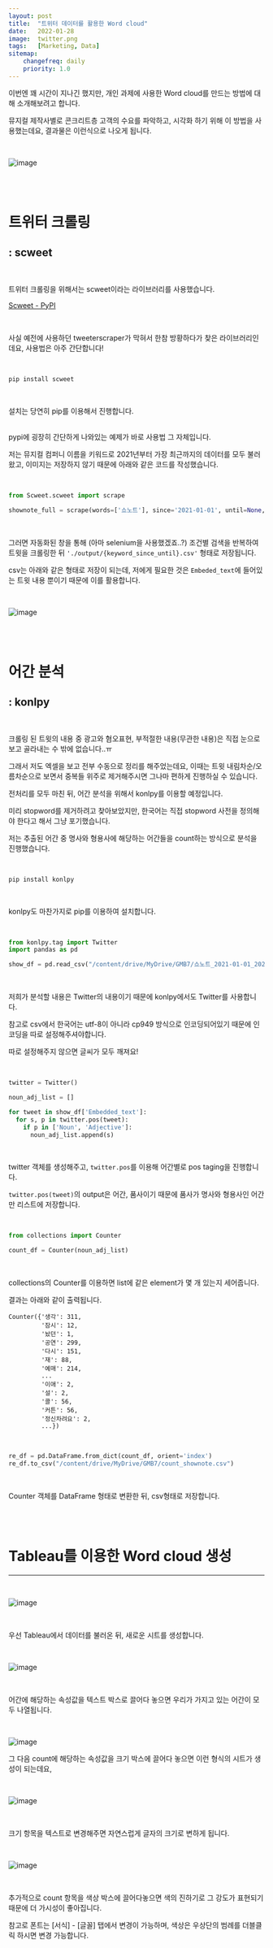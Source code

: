 ```yaml
---
layout: post
title:  "트위터 데이터를 활용한 Word cloud"
date:   2022-01-28
image:  twitter.png
tags:   [Marketing, Data]
sitemap:
    changefreq: daily
    priority: 1.0
---
```


이번엔 꽤 시간이 지나긴 했지만, 개인 과제에 사용한 Word cloud를 만드는 방법에 대해 소개해보려고 합니다.  

뮤지컬 제작사별로 콘크리트층 고객의 수요를 파악하고, 시각화 하기 위해 이 방법을 사용했는데요, 결과물은 이런식으로 나오게 됩니다.  

<br>

![image](https://github.com/user-attachments/assets/782b7729-07b0-4b4b-807d-ecba4005b608)

<br><br>

# 트위터 크롤링
: scweet  
---

<br>

트위터 크롤링을 위해서는 scweet이라는 라이브러리를 사용했습니다.

[Scweet - PyPI](https://pypi.org/project/Scweet/)

<br>

사실 예전에 사용하던 tweeterscraper가 막혀서 한참 방황하다가 찾은 라이브러리인데요, 사용법은 아주 간단합니다!  

<br>

```
pip install scweet
```

<br>

설치는 당연히 pip를 이용해서 진행합니다.  
​

pypi에 굉장히 간단하게 나와있는 예제가 바로 사용법 그 자체입니다.  

저는 뮤지컬 컴퍼니 이름을 키워드로 2021년부터 가장 최근까지의 데이터를 모두 불러왔고, 이미지는 저장하지 않기 때문에 아래와 같은 코드를 작성했습니다.  

<br>

```python
from Scweet.scweet import scrape

shownote_full = scrape(words=['쇼노트'], since='2021-01-01', until=None, from_account=None, interval=1, headless=False, display_type='Top', save_images=False, filter_replies=True)
```

<br>

그러면 자동화된 창을 통해 (아마 selenium을 사용했겠죠..?) 조건별 검색을 반복하여 트윗을 크롤링한 뒤 `'./output/{keyword_since_until}.csv'` 형태로 저장됩니다.  ​

csv는 아래와 같은 형태로 저장이 되는데, 저에게 필요한 것은 `Embeded_text`에 들어있는 트윗 내용 뿐이기 때문에 이를 활용합니다.  

<br>

![image](https://github.com/user-attachments/assets/caa71b01-3410-4ca9-9755-4179bf02cdf0)

<br><br>

# 어간 분석
: konlpy  
---

<br>

크롤링 된 트윗의 내용 중 광고와 혐오표현, 부적절한 내용(무관한 내용)은 직접 눈으로 보고 골라내는 수 밖에 없습니다..ㅠ  

그래서 저도 엑셀을 보고 전부 수동으로 정리를 해주었는데요, 이때는 트윗 내림차순/오름차순으로 보면서 중복들 위주로 제거해주시면 그나마 편하게 진행하실 수 있습니다.  

전처리를 모두 마친 뒤, 어간 분석을 위해서 konlpy를 이용할 예정입니다.  

미리 stopword를 제거하려고 찾아보았지만, 한국어는 직접 stopword 사전을 정의해야 한다고 해서 그냥 포기했습니다.  

​저는 추출된 어간 중 명사와 형용사에 해당하는 어간들을 count하는 방식으로 분석을 진행했습니다.  

<br>

```
pip install konlpy
```

<br>

konlpy도 마찬가지로 pip를 이용하여 설치합니다.  

<br>

```python
from konlpy.tag import Twitter
import pandas as pd

show_df = pd.read_csv("/content/drive/MyDrive/GMB7/쇼노트_2021-01-01_2022-01-23.csv", encoding='cp949')
```

<br>

저희가 분석할 내용은 Twitter의 내용이기 때문에 konlpy에서도 Twitter를 사용합니다.  

참고로 csv에서 한국어는 utf-8이 아니라 cp949 방식으로 인코딩되어있기 때문에 인코딩을 따로 설정해주셔야합니다.  

따로 설정해주지 않으면 글씨가 모두 깨져요!  

<br>

```python
twitter = Twitter()

noun_adj_list = []

for tweet in show_df['Embedded_text']:
  for s, p in twitter.pos(tweet):
    if p in ['Noun', 'Adjective']:
      noun_adj_list.append(s)
```

<br>

twitter 객체를 생성해주고, `twitter.pos`를 이용해 어간별로 pos taging을 진행합니다.  

`twitter.pos(tweet)`의 output은 어간, 품사이기 때문에 품사가 명사와 형용사인 어간만 리스트에 저장합니다.  

<br>

```python
from collections import Counter

count_df = Counter(noun_adj_list)
```

<br>

collections의 Counter를 이용하면 list에 같은 element가 몇 개 있는지 세어줍니다.  

결과는 아래와 같이 출력됩니다.  

```
Counter({'생각': 311,
         '잠시': 12,
         '놨던': 1,
         '공연': 299,
         '다시': 151,
         '재': 88,
         '예매': 214,
         ...
         '이애': 2,
         '설': 2,
         '콜': 56,
         '커튼': 56,
         '정신차려요': 2,
         ...})
```

<br>

```python
re_df = pd.DataFrame.from_dict(count_df, orient='index')
re_df.to_csv("/content/drive/MyDrive/GMB7/count_shownote.csv")
```

<br>

Counter 객체를 DataFrame 형태로 변환한 뒤, csv형태로 저장합니다.  

<br><br>

# Tableau를 이용한 Word cloud 생성
---

<br>

​![image](https://github.com/user-attachments/assets/d3e1744a-acaf-4c82-bb45-848866ae640f)

<br>

우선 Tableau에서 데이터를 불러온 뒤, 새로운 시트를 생성합니다.  

<br>

![image](https://github.com/user-attachments/assets/718d230b-353c-41ef-b672-93002a35b093)

<br>

어간에 해당하는 속성값을 텍스트 박스로 끌어다 놓으면 우리가 가지고 있는 어간이 모두 나열됩니다.  

<br>

​![image](https://github.com/user-attachments/assets/4b5547d2-2361-4dd4-b33a-9e7296177f5e)

그 다음 count에 해당하는 속성값을 크기 박스에 끌어다 놓으면 이런 형식의 시트가 생성이 되는데요,  

<br>

![image](https://github.com/user-attachments/assets/d42c5254-f591-4e77-8ea9-d211ee212264)

<br>

크기 항목을 텍스트로 변경해주면 자연스럽게 글자의 크기로 변하게 됩니다.  

<br>

![image](https://github.com/user-attachments/assets/d308a5a1-0fdf-4d83-982c-6a65ed7233ff)

<br>

추가적으로 count 항목을 색상 박스에 끌어다놓으면 색의 진하기로 그 강도가 표현되기 때문에 더 가시성이 좋아집니다.  

참고로 폰트는 [서식] - [글꼴] 탭에서 변경이 가능하며, 색상은 우상단의 범례를 더블클릭 하시면 변경 가능합니다.  
